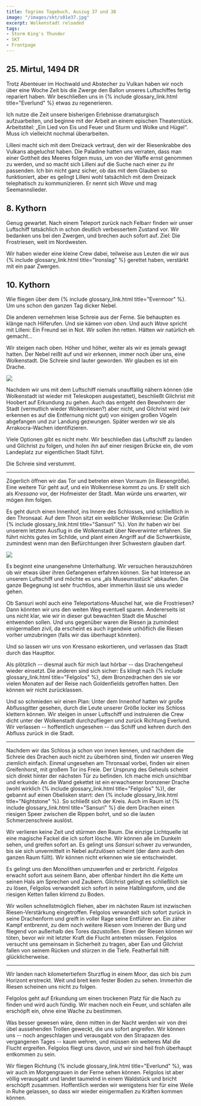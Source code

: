 ```yaml
---
title: Togrims Tagebuch, Auszug 37 und 38
image: "/images/skt/s01e37.jpg"
excerpt: Wolkenstadt reloaded
tags:
- Storm King's Thunder
- SKT
- Frontpage
---
```


## 25. Mirtul, 1494 DR

Trotz Abenteuer im Hochwald und Abstecher zu Vulkan haben wir noch über eine Woche Zeit bis die
Zwerge den Ballon unseres Luftschiffes fertig repariert haben. Wir beschließen uns in {% include
glossary_link.html title="Everlund" %} etwas zu regenerieren.

Ich nutze die Zeit unsere bisherigen Erlebnisse dramaturgisch aufzuarbeiten, und beginne mit der
Arbeit an einem epischen Theaterstück. Arbeitstitel: „Ein Lied von Eis und Feuer und Sturm und
Wolke und Hügel“. Muss ich vielleicht nochmal überarbeiten.

Lilleni macht sich mit dem Dreizack vertraut, den wir der Riesenkrabbe des Vulkans abgeluchst
haben. Die Paladine hatten uns verraten, dass man einer Gottheit des Meeres folgen muss, um
von der Waffe ernst genommen zu werden, und so macht sich Lilleni auf die Suche nach einer zu
ihr passenden. Ich bin nicht ganz sicher, ob das mit dem Glauben so funktioniert, aber es gelingt
Lilleni wohl tatsächlich mit dem Dreizack telephatisch zu kommunizieren. Er nennt sich *Wave* und
mag Seemannslieder.


## 8. Kythorn

Genug gewartet. Nach einem Teleport zurück nach Felbarr finden wir unser Luftschiff tatsächlich
in schon deutlich verbessertem Zustand vor. Wir bedanken uns bei den Zwergen, und brechen auch
sofort auf. Ziel: Die Frostriesen, weit im Nordwesten.

Wir haben wieder eine kleine Crew dabei, teilweise aus Leuten die wir aus {% include
glossary_link.html title="Ironslag" %} gerettet haben, verstärkt mit ein paar Zwergen.


## 10. Kythorn

Wie fliegen über dem {% include glossary_link.html title="Evermoor" %}. Um uns schon den ganzen
Tag dicker Nebel.

Die anderen vernehmen leise Schreie aus der Ferne. Sie behaupten es klänge nach Hilferufen. Und
sie kämen *von oben*. Und auch *Wave* spricht mit Lilleni: Ein Freund sei in Not. Wir sollen ihn
retten. Hätten wir natürlich eh gemacht...

Wir steigen nach oben. Höher und höher, weiter als wir es jemals gewagt hatten. Der Nebel reißt auf
und wir erkennen, immer noch über uns, eine Wolkenstadt. Die Schreie sind lauter geworden. Wir
glauben es ist ein Drache.

<img src='/images/skt/aarakocra.png' class="image-right" style="max-width: 300px" />

Nachdem wir uns mit dem Luftschiff niemals unauffällig nähern können (die Wolkenstadt ist wieder 
mit Teleskopen ausgestattet), beschließt Gilchrist mit Hoobert auf Erkundung zu gehen. Auch das
entgeht den Bewohnern der Stadt (vermutlich wieder Wolkenriesen?) aber nicht, und Gilchrist wird
(wir erkennen es auf die Entfernung nicht gut) von einigen großen Vögeln abgefangen und zur Landung
gezwungen. Später werden wir sie als Arrakocra-Wachen identifizieren.

Viele Optionen gibt es nicht mehr. Wir beschließen das Luftschiff zu landen und Gilchrist zu folgen,
und holen ihn auf einer riesigen Brücke ein, die vom Landeplatz zur eigentlichen Stadt führt.

Die Schreie sind verstummt.

---

Zögerlich öffnen wir das Tor und betreten einen Vorraum (in Riesengröße). Eine weitere Tür geht auf,
und ein Wolkenriese kommt zu uns. Er stellt sich als *Kressano* vor, der Hofmeister der Stadt. Man
würde uns erwarten, wir mögen ihm folgen.

Es geht durch einen Innenhof, ins Innere des Schlosses, und schließlich in den Thronsaal. Auf dem
Thron sitzt ein weiblicher Wolkenriese: Die Gräfin {% include glossary_link.html title="Sansuri" %}.
Von ihr haben wir bei unserem letzten Ausflug in die Wolkenstadt über Neverwinter erfahren. Sie
führt nichts gutes im Schilde, und plant einen Angriff auf die Schwertküste, zumindest wenn man
den Befürchtungen ihrer Schwestern glauben darf.

<img src='/images/skt/sansuri.jpg' class="auto" />

Es beginnt eine unangenehme Unterhaltung. Wir versuchen herauszuhören ob wir etwas über ihren
Gefangenen erfahren können. Sie hat Interesse an unserem Luftschiff und möchte es uns „als
Museumsstück“ abkaufen. Die ganze Begegnung ist sehr fruchtlos, aber immerhin lässt sie uns wieder
gehen.

Ob Sansuri wohl auch eine Teleportations-Muschel hat, wie die Frostriesen? Dann könnten wir uns
den weiten Weg eventuell sparen. Andererseits ist uns nicht klar, wie wir in dieser gut bewachten
Stadt die Muschel entwenden sollen. Und uns gegenüber waren die Riesen ja zumindest einigermaßen
zivil, da erscheint es auch irgendwie unhöflich die Riesen vorher umzubringen (falls wir das
überhaupt könnten).

Und so lassen wir uns von Kressano eskortieren, und verlassen das Stadt durch das Haupttor.

Als plötzlich -- diesmal auch für mich laut hörbar -- das Drachengeheul wieder einsetzt. Die
anderen sind sich sicher: Es klingt nach {% include glossary_link.html title="Felgolos" %}, dem
Bronzedrachen den sie vor vielen Monaten auf der Reise nach Goldenfields getroffen hatten. Den
können wir nicht zurücklassen.

Und so schmieden wir einen Plan: Unter dem Innenhof hatten wir große Abflussgitter gesehen, durch
die Leute unserer Größe locker ins Schloss klettern können. Wir steigen in unser Luftschiff und
instruieren die Crew dicht unter der Wolkenstadt durchzufliegen und zurück Richtung Everlund. Wir
verlassen -- hoffentlich ungesehen -- das Schiff und kehren durch den Abfluss zurück in die Stadt.

---

Nachdem wir das Schloss ja schon von innen kennen, und nachdem die Schreie des Drachen auch nicht
zu überhören sind, finden wir unseren Weg ziemlich einfach. Einmal ungesehen am Thronsaal vorbei,
finden wir einen Greifenhorst, mit großem Tor ins Freie. Der Ursprung des Geheuls scheint sich
direkt hinter der nächsten Tür zu befinden. Ich mache mich unsichtbar und erkunde: An die Wand
gekettet ist ein erwachsener bronzener Drache (wohl wirklich {% include glossary_link.html
title="Felgolos" %}), der gebannt auf einen Obelisken starrt: den {% include glossary_link.html
title="Nightstone" %}. So schließt sich der Kreis. Auch im Raum ist {% include glossary_link.html
title="Sansuri" %} die dem Drachen einen riesigen Speer zwischen die Rippen bohrt, und so die
lauten Schmerzenschreie auslöst.

Wir verlieren keine Zeit und stürmen den Raum. Die einzige Lichtquelle ist eine magische Fackel
die ich sofort lösche. Wir können alle im Dunkeln sehen, und greifen sofort an. Es gelingt uns
*Sansuri* schwer zu verwunden, bis sie sich unvermittelt in Nebel aufzulösen scheint (der dann auch
den ganzen Raum füllt). Wir können nicht erkennen wie sie entschwindet.

Es gelingt uns den Monolithen umzuwerfen und er zerbricht. *Felgolos* erwacht sofort aus seinem
Bann, aber offenbar hindert ihn die Kette um seinen Hals am Sprechen und Zaubern. Gilchrist gelingt
es schließlich sie zu lösen, Felgolos verwandelt sich sofort in seine Halblingsform, und die riesigen
Ketten fallen klirrend zu Boden.

Wir wollen schnellstmöglich fliehen, aber im nächsten Raum ist inzwischen Riesen-Verstärkung
eingetroffen. Felgolos verwandelt sich sofort zurück in seine Drachenform und greift in voller Rage
seine Entführer an. Ein zäher Kampf entbrennt, zu dem noch weitere Riesen vom Inneren der Burg
und fliegend von außerhalb des Tores dazustoßen. Einen der Riesen können wir töten, bevor wir mit
letzter Kraft die Flucht antreten müssen. Felgolos versucht uns gemeinsam in Sicherheit
zu tragen, aber Ean und Gilchrist fallen von seinem Rücken und stürzen in die Tiefe. Featherfall
hilft glücklicherweise.

---

Wir landen nach kilometertiefem Sturzflug in einem Moor, das sich bis zum Horizont erstreckt.
Weit und breit kein fester Boden zu sehen. Immerhin die Riesen scheinen uns nicht zu folgen.

Felgolos geht auf Erkundung um einen trockenen Platz für die Nach zu finden und wird auch fündig.
Wir machen noch ein Feuer, und schlafen alle erschöpft ein, ohne eine Wache zu bestimmen.

Was besser gewesen wäre, denn mitten in der Nacht werden wir von drei übel aussehenden Trollen
geweckt, die uns sofort angreifen. Wir können uns -- noch angeschlagen und verausgabt von den
Strapazen des vergangenen Tages -- kaum wehren, und müssen ein weiteres Mal die Flucht ergreifen.
Felgolos fliegt uns davon, und wir sind heil froh überhaupt entkommen zu sein.

Wir fliegen Richtung {% include glossary_link.html title="Everlund" %}, was wir auch im Morgengrauen
in der Ferne sehen können. Felgolos ist aber völlig verausgabt und landet taumelnd in einem
Waldstück und bricht erschöpft zusammen. Hoffentlich werden wir wenigstens hier für eine Weile
in Ruhe gelassen, so dass wir wieder einigermaßen zu Kräften kommen können.
